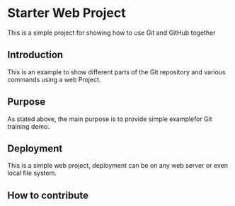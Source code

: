 # Starter Web Project

This is a simple project for showing how to use Git and GitHub together

## Introduction

This is an example to show different parts of the Git repository and various commands using a web Project.

## Purpose

As stated above, the main purpose is to provide simple examplefor Git training demo.

## Deployment

This is a simple web project, deployment can be on any web server or even local file system.

## How to contribute